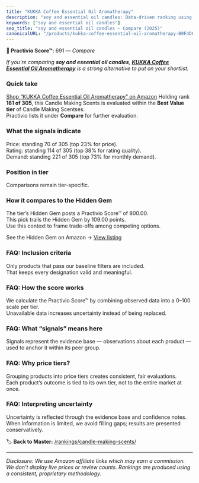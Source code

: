 ```yaml
---
title: "KUKKA Coffee Essential Oil Aromatherapy"
description: "soy and essential oil candles: Data-driven ranking using the Practivio Score™. Positioned by quality, value, demand, findability, momentum."
keywords: ["soy and essential oil candles"]
seo_title: "soy and essential oil candles — Compare (2025)"
canonicalURL: "/products/kukka-coffee-essential-oil-aromatherapy-B0F4D66CC7/"
---
```


**🛒 Practivio Score™:** 691 — _Compare_


*If you're comparing **soy and essential oil candles**, **[KUKKA Coffee Essential Oil Aromatherapy](https://www.amazon.com/dp/B0F4D66CC7?tag=practivio-20)** is a strong alternative to put on your shortlist.*
### Quick take
[Shop “KUKKA Coffee Essential Oil Aromatherapy” on Amazon](https://www.amazon.com/dp/B0F4D66CC7?tag=practivio-20)
Holding rank **161 of 305**, this Candle Making Scents is evaluated within the **Best Value tier** of Candle Making Scentses.  
Practivio lists it under **Compare** for further evaluation.

### What the signals indicate
Price: standing 70 of 305 (top 23% for price).  
Rating: standing 114 of 305 (top 38% for rating quality).  
Demand: standing 221 of 305 (top 73% for monthly demand).

### Position in tier
Comparisons remain tier-specific.

### How it compares to the Hidden Gem
The tier’s Hidden Gem posts a Practivio Score™ of 800.00.  
This pick trails the Hidden Gem by 109.00 points.  
Use this context to frame trade-offs among competing options.  

See the Hidden Gem on Amazon → [View listing](https://www.amazon.com/dp/B0F18RY1FR?tag=practivio-20)

### FAQ: Inclusion criteria
Only products that pass our baseline filters are included.  
That keeps every designation valid and meaningful.

### FAQ: How the score works
We calculate the Practivio Score™ by combining observed data into a 0–100 scale per tier.  
Unavailable data increases uncertainty instead of being replaced.

### FAQ: What “signals” means here
Signals represent the evidence base — observations about each product — used to anchor it within its peer group.

### FAQ: Why price tiers?
Grouping products into price tiers creates consistent, fair evaluations.  
Each product’s outcome is tied to its own tier, not to the entire market at once.

### FAQ: Interpreting uncertainty
Uncertainty is reflected through the evidence base and confidence notes.  
When information is limited, we avoid filling gaps; results are presented conservatively.

<!-- Missing template for Compare/CompareWithinPriceClass -->


🏷️ **Back to Master:** [/rankings/candle-making-scents/](/rankings/candle-making-scents/)

---
_Disclosure: We use Amazon affiliate links which may earn a commission. We don’t display live prices or review counts. Rankings are produced using a consistent, proprietary methodology._
